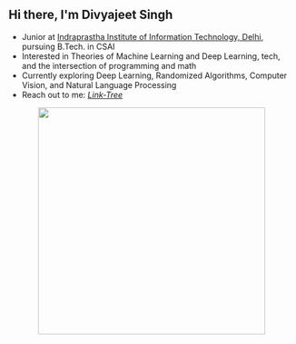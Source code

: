 ## Hi there, I'm Divyajeet Singh

- Junior at [Indraprastha Institute of Information Technology, Delhi](https://github.com/IIIT-Delhi), pursuing B.Tech. in CSAI
- Interested in Theories of Machine Learning and Deep Learning, tech, and the intersection of programming and math
- Currently exploring Deep Learning, Randomized Algorithms, Computer Vision, and Natural Language Processing
- Reach out to me: *[Link-Tree](https://linktr.ee/divyajeettt)*

<p align="center">
    <img src="https://github-readme-stats.vercel.app/api/top-langs/?username=divyajeettt&theme=tokyonight&layout=compact&langs_count=8&card_width=400&count_private=true" width="400px"> 
</p>
